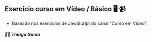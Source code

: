 

## Exercício curso em Vídeo / Básico :desktop_computer: :video_camera:



* Baseado nos exercícios  de JavaScript do canal "Curso em Vídeo".



##### :man_artist: Thiago Gama





